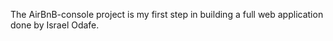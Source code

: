The AirBnB-console project is my first step in building a full web application done by Israel Odafe.
